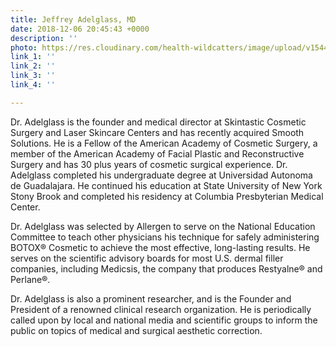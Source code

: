 ```yaml
---
title: Jeffrey Adelglass, MD
date: 2018-12-06 20:45:43 +0000
description: ''
photo: https://res.cloudinary.com/health-wildcatters/image/upload/v1544130794/image.png
link_1: ''
link_2: ''
link_3: ''
link_4: ''

---
```

Dr. Adelglass is the founder and medical director at Skintastic Cosmetic Surgery and Laser Skincare Centers and has recently acquired Smooth Solutions. He is a Fellow of the American Academy of Cosmetic Surgery, a member of the American Academy of Facial Plastic and Reconstructive Surgery and has 30 plus years of cosmetic surgical experience. Dr. Adelglass completed his undergraduate degree at Universidad Autonoma de Guadalajara. He continued his education at State University of New York Stony Brook and completed his residency at Columbia Presbyterian Medical Center.

Dr. Adelglass was selected by Allergen to serve on the National Education Committee to teach other physicians his technique for safely administering BOTOX® Cosmetic to achieve the most effective, long-lasting results. He serves on the scientific advisory boards for most U.S. dermal filler companies, including Medicsis, the company that produces Restyalne® and Perlane®.

Dr. Adelglass is also a prominent researcher, and is the Founder and President of a renowned clinical research organization. He is periodically called upon by local and national media and scientific groups to inform the public on topics of medical and surgical aesthetic correction.